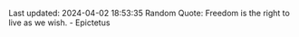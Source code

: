 Last updated: 2024-04-02 18:53:35
Random Quote: Freedom is the right to live as we wish. - Epictetus